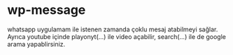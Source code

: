 # wp-message
whatsapp uygulamam ile istenen zamanda çoklu mesaj atabilmeyi sağlar. Ayrıca youtube içinde playonyt(...) ile video açabilir, search(...) ile de google arama yapablirsiniz.
